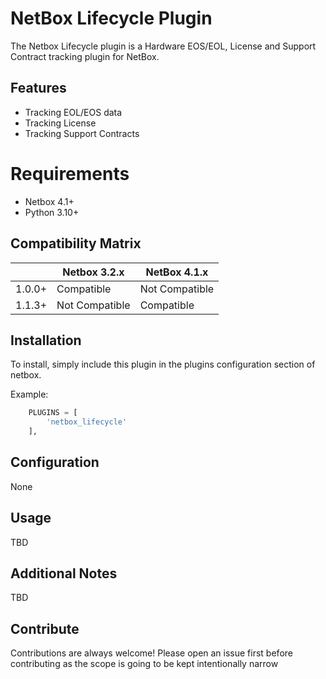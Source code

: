# NetBox Lifecycle Plugin

The Netbox Lifecycle plugin is a Hardware EOS/EOL, License and Support Contract tracking plugin for NetBox.

## Features

* Tracking EOL/EOS data
* Tracking License
* Tracking Support Contracts

# Requirements

* Netbox 4.1+
* Python 3.10+

## Compatibility Matrix

|        | Netbox 3.2.x   | NetBox 4.1.x   | 
|--------|----------------|----------------|
| 1.0.0+ | Compatible     | Not Compatible |
| 1.1.3+ | Not Compatible | Compatible     |

## Installation

To install, simply include this plugin in the plugins configuration section of netbox.

Example:
```python
    PLUGINS = [
        'netbox_lifecycle'
    ],
```

## Configuration

None

## Usage

TBD

## Additional Notes

TBD

## Contribute

Contributions are always welcome!  Please open an issue first before contributing as the scope is going to be kept
intentionally narrow

